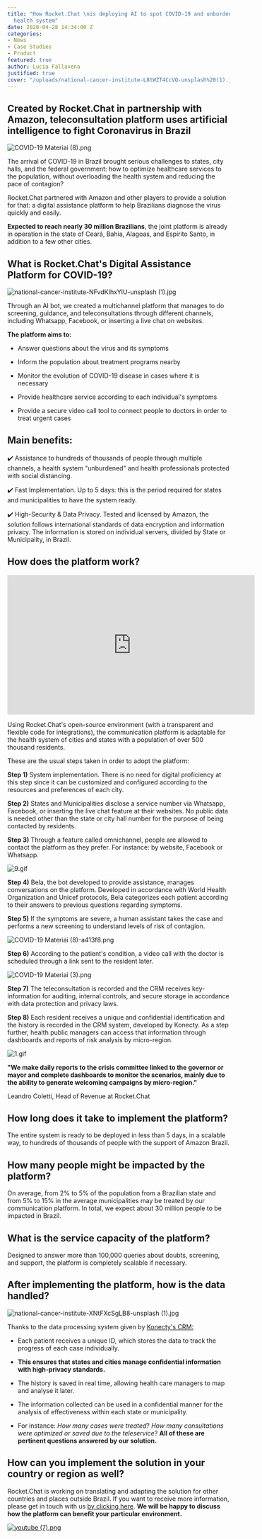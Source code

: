 ```yaml
---
title: "How Rocket.Chat \nis deploying AI to spot COVID-19 and unburden the Brazilian
  health system"
date: 2020-04-28 14:34:00 Z
categories:
- News
- Case Studies
- Product
featured: true
author: Lucia Fallavena
justified: true
cover: "/uploads/national-cancer-institute-L8tWZT4CcVQ-unsplash%20(1).jpg"
---
```


## Created by Rocket.Chat in partnership with Amazon, teleconsultation platform uses artificial intelligence to fight Coronavirus in Brazil

![COVID-19 Materiai (8).png](/uploads/COVID-19%20Materiai%20(8).png)

The arrival of COVID-19 in Brazil brought serious challenges to states, city halls, and the federal government: how to optimize healthcare services to the population, without overloading the health system and reducing the pace of contagion?

Rocket.Chat partnered with Amazon and other players to provide a solution for that: a digital assistance platform to help Brazilians diagnose the virus quickly and easily.

**Expected to reach nearly 30 million Brazilians**, the joint platform is already in operation in the state of Ceará, Bahia, Alagoas, and Espírito Santo, in addition to a few other cities.

## What is Rocket.Chat's Digital Assistance Platform for COVID-19?

![national-cancer-institute-NFvdKIhxYlU-unsplash (1).jpg](/uploads/national-cancer-institute-NFvdKIhxYlU-unsplash%20(1).jpg)

Through an AI bot, we created a multichannel platform that manages to do screening, guidance, and teleconsultations through different channels, including Whatsapp, Facebook, or inserting a live chat on websites.

**The platform aims to:**

* Answer questions about the virus and its symptoms

* Inform the population about treatment programs nearby

* Monitor the evolution of COVID-19 disease in cases where it is necessary

* Provide healthcare service according to each individual's symptoms

* Provide a secure video call tool to connect people to doctors in order to treat  urgent cases

## Main benefits:

✔️ Assistance to hundreds of thousands of people through multiple channels, a health system "unburdened" and health professionals protected with social distancing.

✔️ Fast Implementation. Up to 5 days: this is the period required for states and municipalities to have the system ready.

✔️ High-Security & Data Privacy. Tested and licensed by Amazon, the solution follows international standards of data encryption and information privacy. The information is stored on individual servers, divided by State or Municipality, in Brazil.

## How does the platform work?

<iframe width="560" height="315" src="https://www.youtube.com/embed/uhAw_CS3bOY" frameborder="0" allow="accelerometer; autoplay; encrypted-media; gyroscope; picture-in-picture" allowfullscreen></iframe>

Using Rocket.Chat's open-source environment (with a transparent and flexible code for integrations), the communication platform is adaptable for the health system of cities and states with a population of over 500 thousand residents.

These are the usual steps taken in order to adopt the platform:

**Step 1)** System implementation. There is no need for digital proficiency at this step since it can be customized and configured according to the resources and preferences of each city.

**Step 2)** States and Municipalities disclose a service number via Whatsapp, Facebook, or inserting the live chat feature at their websites. No public data is needed other than the state or city hall number for the purpose of being contacted by residents.

**Step 3)** Through a feature called omnichannel, people are allowed to contact the platform as they prefer. For instance: by website, Facebook or Whatsapp.

![9.gif](/uploads/9.gif)

**Step 4)** Bela, the bot developed to provide assistance, manages conversations on the platform. Developed in accordance with World Health Organization and Unicef protocols, Bela categorizes each patient according to their answers to previous questions regarding symptoms.

**Step 5)** If the symptoms are severe, a human assistant takes the case and performs a new screening to understand levels of risk of contagion.

![COVID-19 Materiai (8)-a413f8.png](/uploads/COVID-19%20Materiai%20(8)-a413f8.png)

**Step 6)** According to the patient's condition, a video call with the doctor is scheduled through a link sent to the resident later.

![COVID-19 Materiai (3).png](/uploads/COVID-19%20Materiai%20(3).png)

**Step 7)** The teleconsultation is recorded and the CRM receives key-information for auditing, internal controls, and secure storage in accordance with data protection and privacy laws.

**Step 8)** Each resident receives a unique and confidential identification and the history is recorded in the CRM system, developed by Konecty. As a step further, health public managers can access that information through dashboards and reports of risk analysis by micro-region.

![1.gif](/uploads/1.gif)


**"We make daily reports to the crisis committee linked to the governor or mayor and complete dashboards to monitor the scenarios, mainly due to the ability to generate welcoming campaigns by micro-region."**

Leandro Coletti, Head of Revenue at Rocket.Chat

## How long does it take to implement the platform?

The entire system is ready to be deployed in less than 5 days, in a scalable way, to hundreds of thousands of people with the support of Amazon Brazil.

## How many people might be impacted by the platform?

On average, from 2% to 5% of the population from a Brazilian state and from 5% to 15% in the average municipalities may be treated by our communication platform. In total, we expect about 30 million people to be impacted in Brazil.

## What is the service capacity of the platform?

Designed to answer more than 100,000 queries about doubts, screening, and support, the platform is completely scalable if necessary.

## After implementing the platform, how is the data handled?

![national-cancer-institute-XNtFXcSgLB8-unsplash (1).jpg](/uploads/national-cancer-institute-XNtFXcSgLB8-unsplash%20(1).jpg)

Thanks to the data processing system given by [Konecty's CRM:](https://konecty.com/)

* Each patient receives a unique ID, which stores the data to track the progress of each case individually.

* **This ensures that states and cities manage confidential information with high-privacy standards.**

* The history is saved in real time, allowing health care managers to map and analyse it later.

* The information collected can be used in a confidential manner for the analysis of effectiveness within each state or municipality.

* For instance: *How many cases were treated*? *How many consultations were optimized or saved due to the teleservice*? **All of these are pertinent questions answered by our solution.**

## How can you implement the solution in your country or region as well?

Rocket.Chat is working on translating and adapting the solution for other countries and places outside Brazil. If you want to receive more information, please get in touch with us [by clicking here](https://rocket.chat/contact?utm_source=blog&utm_medium=banner&utm_campaign=covid-19). **We will be happy to discuss how the platform can benefit your particular environment.**

<a href="https://rocket.chat/contact?utm_source=blog&utm_medium=banner&utm_campaign=covid-19">![youtube (7).png](/uploads/youtube%20(8).png)</a>